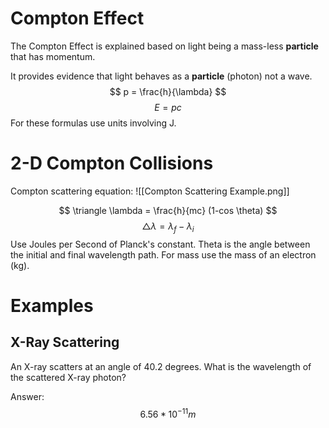# Compton Effect
The Compton Effect is explained based on light being a mass-less **particle** that has momentum. 

It provides evidence that light behaves as a **particle** (photon) not a wave.
$$ p = \frac{h}{\lambda} $$
$$ E = pc $$
For these formulas use units involving J.

# 2-D Compton Collisions
Compton scattering equation:
![[Compton Scattering Example.png]]

$$ \triangle \lambda = \frac{h}{mc} (1-cos \theta) $$
$$ \triangle \lambda = \lambda_f - \lambda_i $$
Use Joules per Second of Planck's constant.
Theta is the angle between the initial and final wavelength path.
For mass use the mass of an electron (kg).

# Examples

## X-Ray Scattering
An X-ray scatters at an angle of 40.2 degrees. What is the wavelength of the scattered X-ray photon?

Answer: $$ 6.56*10^{-11} m $$

